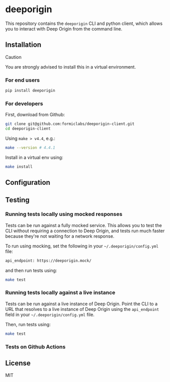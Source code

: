 # deeporigin 

This repository contains the `deeporigin` CLI and 
python client, which allows you to interact with 
Deep Origin from the command line. 

## Installation 

> [!CAUTION]
> You are strongly advised to install this in a virtual environment. 

### For end users

```bash
pip install deeporigin
```

### For developers

First, download from Github:

```bash
git clone git@github.com:formiclabs/deeporigin-client.git
cd deeporigin-client
```
Using `make > v4.4`, e.g.:

```bash
make --version # 4.4.1
```

Install in a virtual env using:

```bash
make install
```

## Configuration

## Testing 

### Running tests locally using mocked responses

Tests can be run against a fully mocked service. This allows
you to test the CLI without requiring a connection to Deep Origin,
and tests run much faster because they're not waiting for a 
network response. 

To run using mocking, set the following in your `~/.deeporigin/config.yml` file:

```bash
api_endpoint: https://deeporigin.mock/
```

and then run tests using:

```bash
make test
```

### Running tests locally against a live instance

Tests can be run against a live instance of Deep Origin. Point
the CLI to a URL that resolves to a live instance of Deep Origin
using the `api_endpoint` field in your `~/.deeporigin/config.yml` file.

Then, run tests using:

```bash
make test
```

### Tests on Github Actions

## License 

MIT
